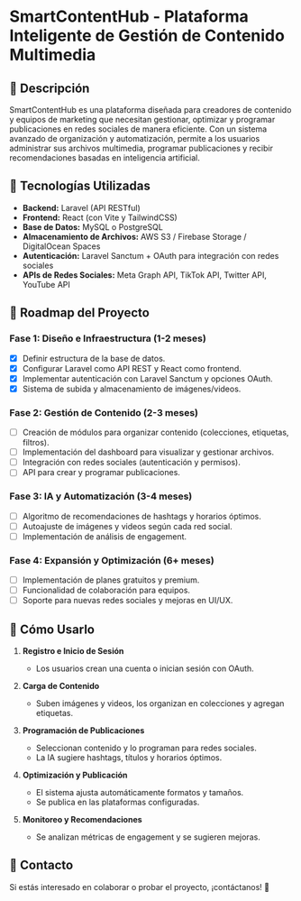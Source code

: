 # SmartContentHub - Plataforma Inteligente de Gestión de Contenido Multimedia

## 📖 Descripción

SmartContentHub es una plataforma diseñada para creadores de contenido y equipos de marketing que necesitan gestionar, optimizar y programar publicaciones en redes sociales de manera eficiente. Con un sistema avanzado de organización y automatización, permite a los usuarios administrar sus archivos multimedia, programar publicaciones y recibir recomendaciones basadas en inteligencia artificial.

## 🚀 Tecnologías Utilizadas

- **Backend:** Laravel (API RESTful)
- **Frontend:** React (con Vite y TailwindCSS)
- **Base de Datos:** MySQL o PostgreSQL
- **Almacenamiento de Archivos:** AWS S3 / Firebase Storage / DigitalOcean Spaces
- **Autenticación:** Laravel Sanctum + OAuth para integración con redes sociales
- **APIs de Redes Sociales:** Meta Graph API, TikTok API, Twitter API, YouTube API

## 📌 Roadmap del Proyecto

### **Fase 1: Diseño e Infraestructura (1-2 meses)**
- [x] Definir estructura de la base de datos.
- [x] Configurar Laravel como API REST y React como frontend.
- [x] Implementar autenticación con Laravel Sanctum y opciones OAuth.
- [x] Sistema de subida y almacenamiento de imágenes/videos.

### **Fase 2: Gestión de Contenido (2-3 meses)**
- [ ] Creación de módulos para organizar contenido (colecciones, etiquetas, filtros).
- [ ] Implementación del dashboard para visualizar y gestionar archivos.
- [ ] Integración con redes sociales (autenticación y permisos).
- [ ] API para crear y programar publicaciones.

### **Fase 3: IA y Automatización (3-4 meses)**
- [ ] Algoritmo de recomendaciones de hashtags y horarios óptimos.
- [ ] Autoajuste de imágenes y videos según cada red social.
- [ ] Implementación de análisis de engagement.

### **Fase 4: Expansión y Optimización (6+ meses)**
- [ ] Implementación de planes gratuitos y premium.
- [ ] Funcionalidad de colaboración para equipos.
- [ ] Soporte para nuevas redes sociales y mejoras en UI/UX.

## 🎯 Cómo Usarlo

1. **Registro e Inicio de Sesión**  
   - Los usuarios crean una cuenta o inician sesión con OAuth.

2. **Carga de Contenido**  
   - Suben imágenes y videos, los organizan en colecciones y agregan etiquetas.

3. **Programación de Publicaciones**  
   - Seleccionan contenido y lo programan para redes sociales.
   - La IA sugiere hashtags, títulos y horarios óptimos.

4. **Optimización y Publicación**  
   - El sistema ajusta automáticamente formatos y tamaños.
   - Se publica en las plataformas configuradas.

5. **Monitoreo y Recomendaciones**  
   - Se analizan métricas de engagement y se sugieren mejoras.

## 📢 Contacto

Si estás interesado en colaborar o probar el proyecto, ¡contáctanos! 🚀

